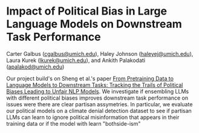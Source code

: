 # Impact of Political Bias in Large Language Models on Downstream Task Performance

Carter Galbus (cgalbus@umich.edu), Haley Johnson (haleyej@umich.edu), Laura 
Kurek (lkurek@umich.edu), and Ankith Palakodati (apalakod@umich.edu)

Our project build's on Sheng et al.'s paper [From Pretraining Data to Language 
Models to Downstream Tasks: Tracking the Trails of Political Biases Leading to 
Unfair NLP Models](https://arxiv.org/abs/2305.08283). We investigate if 
ensembling LLMs with different political biases improves downstream task 
performance on issues were there are clear partisan assymetries. In 
particular, we evaluate our political models on a climate denial detection 
dataset to see if partisan LLMs can learn to ignore political misinformation 
that appears in their training data or if the model with learn "bothside-ism" 
